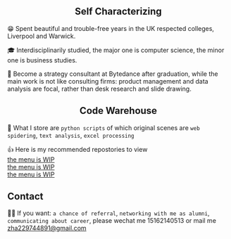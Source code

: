 ## <center>Self Characterizing</center>
😁 Spent beautiful and trouble-free years in the UK respected colleges, Liverpool and Warwick.

🎓 Interdisciplinarily studied, the major one is computer science, the minor one is business studies.   

💼 Become a strategy consultant at Bytedance after graduation, while the main work is not like consulting firms: product management and data analysis are focal, rather than desk research and slide drawing.

## <center>Code Warehouse</center>
📌 What I store are `python scripts` of which original scenes are `web spidering`, `text analysis`, `excel processing`      

👍 Here is my recommended repostories to view       
[the menu is WIP](https://guides.github.com/features/mastering-markdown/)       
[the menu is WIP](https://guides.github.com/features/mastering-markdown/)      
[the menu is WIP](https://guides.github.com/features/mastering-markdown/)       

## Contact
🙆‍♂️ If you want: `a chance of referral`, `networking with me as alumni`, `communicating about career`, please wechat me 15162140513 or mail me zha229744891@gmail.com
